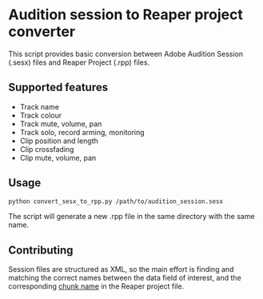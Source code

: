 # Audition session to Reaper project converter

This script provides basic conversion between Adobe Audition Session (.sesx) files and Reaper Project (.rpp) files.

## Supported features
- Track name
- Track colour
- Track mute, volume, pan
- Track solo, record arming, monitoring
- Clip position and length
- Clip crossfading
- Clip mute, volume, pan

## Usage

```bash
python convert_sesx_to_rpp.py /path/to/audition_session.sesx
```
The script will generate a new .rpp file in the same directory with the same name.

## Contributing
Session files are structured as XML, so the main effort is finding and matching the correct names between the data field of interest, and the corresponding [chunk name](https://github.com/ReaTeam/Doc/blob/master/State%20Chunk%20Definitions) in the Reaper project file.
